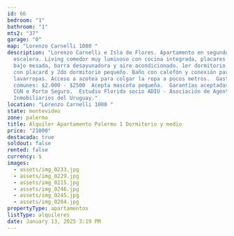 ```yaml
---
id: 66
bedroom: "1"
bathroom: "1"
mts2: "37"
garage: "0"
map: "Lorenzo Carnelli 1080 "
description: "Lorenzo Carnelli e Isla de Flores. Apartamento en segundo piso por
  escalera. Living comedor muy luminoso con cocina integrada, placares aéreos y
  bajo mesada, barra desayunadora y aire acondicionado. 1er dormitorio cómodo
  con placard y 2do dormitorio pequeño. Baño con calefón y conexión para
  lavarropas. Acceso a azotea para colgar la ropa a pocos metros.  Gastos
  comunes: $2.000 - $2500  Acepta mascota pequeña.  Garantías aceptadas: Anda,
  CGN o Porto Seguro.  Estudio Florida socio ADIU - Asociación de Agentes
  Inmobiliarios del Uruguay."
location: "Lorenzo Carnelli 1080 "
state: montevideo
zone: palermo
title: Alquiler Apartamento Palermo 1 Dormitorio y medio
price: "21000"
destacada: true
soldout: false
rented: false
currency: $
images:
  - assets/img_0233.jpg
  - assets/img_0229.jpg
  - assets/img_0215.jpg
  - assets/img_0246.jpg
  - assets/img_0245.jpg
  - assets/img_0204.jpg
propertyType: apartamentos
listType: alquileres
date: January 13, 2025 3:19 PM
---
```

